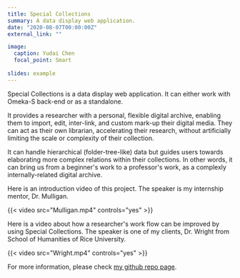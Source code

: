 ```yaml
---
title: Special Collections
summary: A data display web application.
date: "2020-08-07T00:00:00Z"
external_link: ""

image:
  caption: Yudai Chen
  focal_point: Smart
  
slides: example
---
```

Special Collections is a data display web application. It can either work with Omeka-S back-end or as a standalone.

It provides a researcher with a personal, flexible digital archive, enabling them to import, edit, inter-link, and custom mark-up their digital media. They can act as their own librarian, accelerating their research, without artificially limiting the scale or complexity of their collection.

It can handle hierarchical (folder-tree-like) data but guides users towards elaborating more complex relations within their collections. In other words, it can bring us from a beginner's work to a professor's work, as a complexly internally-related digital archive.

Here is an introduction video of this project. The speaker is my internship mentor, Dr. Mulligan.

{{< video src="Mulligan.mp4" controls="yes" >}} 

Here is a video about how a researcher's work flow can be improved by using Special Collections. The speaker is one of my clients, Dr. Wright from School of Humanities of Rice University.

{{< video src="Wright.mp4" controls="yes" >}} 

For more information, please check [my github repo page]( https://github.com/Yudai-Chen/Special-Collections ).

